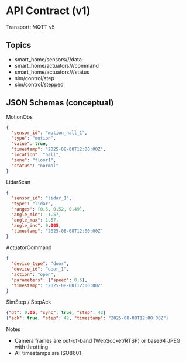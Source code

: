 # API Contract (v1)

Transport: MQTT v5

## Topics
- smart_home/sensors/<type>/<id>/data
- smart_home/actuators/<type>/<id>/command
- smart_home/actuators/<type>/<id>/status
- sim/control/step
- sim/control/stepped

## JSON Schemas (conceptual)

MotionObs
```json
{
  "sensor_id": "motion_hall_1",
  "type": "motion",
  "value": true,
  "timestamp": "2025-08-08T12:00:00Z",
  "location": "hall",
  "zone": "floor1",
  "status": "normal"
}
```

LidarScan
```json
{
  "sensor_id": "lidar_1",
  "type": "lidar",
  "ranges": [0.5, 0.52, 0.49],
  "angle_min": -1.57,
  "angle_max": 1.57,
  "angle_inc": 0.005,
  "timestamp": "2025-08-08T12:00:00Z"
}
```

ActuatorCommand
```json
{
  "device_type": "door",
  "device_id": "door_1",
  "action": "open",
  "parameters": {"speed": 0.5},
  "timestamp": "2025-08-08T12:00:00Z"
}
```

SimStep / StepAck
```json
{"dt": 0.05, "sync": true, "step": 42}
{"ack": true, "step": 42, "timestamp": "2025-08-08T12:00:00Z"}
```

Notes
- Camera frames are out-of-band (WebSocket/RTSP) or base64 JPEG with throttling
- All timestamps are ISO8601
